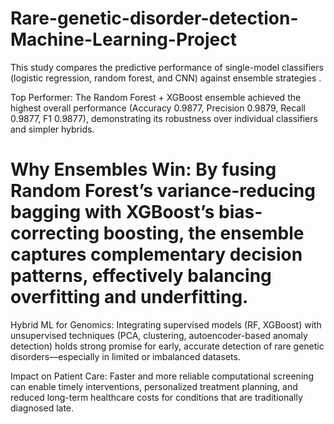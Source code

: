 # Rare-genetic-disorder-detection-Machine-Learning-Project
This study compares the predictive performance of single-model classifiers (logistic regression, random forest, and CNN) against ensemble strategies .

Top Performer: The Random Forest + XGBoost ensemble achieved the highest overall performance (Accuracy 0.9877, Precision 0.9879, Recall 0.9877, F1 0.9877), demonstrating its robustness over individual classifiers and simpler hybrids.​

# Why Ensembles Win: By fusing Random Forest’s variance-reducing bagging with XGBoost’s bias-correcting boosting, the ensemble captures complementary decision patterns, effectively balancing overfitting and underfitting.​

​Hybrid ML for Genomics: Integrating supervised models (RF, XGBoost) with unsupervised techniques (PCA, clustering, autoencoder-based anomaly detection) holds strong promise for early, accurate detection of rare genetic disorders—especially in limited or imbalanced datasets.​

​Impact on Patient Care: Faster and more reliable computational screening can enable timely interventions, personalized treatment planning, and reduced long-term healthcare costs for conditions that are traditionally diagnosed late.​


